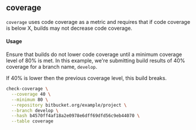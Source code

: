 coverage
------------------------------

`coverage` uses code coverage as a metric and requires that if code coverage is below X, 
builds may not decrease code coverage.


#### Usage

Ensure that builds do not lower code coverage until a minimum coverage level of 80% is met.  In
this example, we're submitting build results of 40% coverage for a branch name, `develop`.

If 40% is lower then the previous coverage level, this build breaks.

```bash
check-coverage \
  --coverage 40 \
  --minimum 80 \
  --repository bitbucket.org/example/project \
  --branch develop \
  --hash b4570ff4af18a2e0978e6dff69dfd56c9eb44070 \
  --table coverage
```